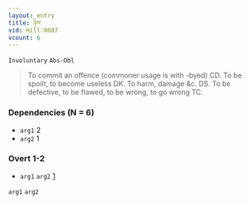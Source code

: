 ```yaml
---
layout: entry
title: ཉེས་
vid: Hill:0607
vcount: 6
---
```

`Involuntary` `Abs-Obl`
> To commit an offence (commoner usage is with -byed) CD\.
 To be spoilt, to become useless DK\.
 To harm, damage &c\.
 DS\.
 To be defective, to be flawed, to be wrong, to go wrong TC\.

### Dependencies (N = 6)
* `arg1` 2
* `arg2` 1


### Overt 1-2
* `arg1` `arg2` [1](#arg1-arg2)

<a name='arg1-arg2'>`arg1` `arg2`</a>
